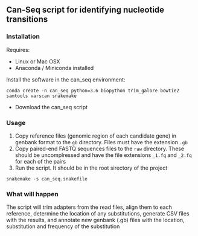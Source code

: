 ## Can-Seq script for identifying nucleotide transitions

### Installation

Requires:
- Linux or Mac OSX
- Anaconda / Miniconda installed

Install the software in the can_seq environment:

```
conda create -n can_seq python=3.6 biopython trim_galore bowtie2 samtools varscan snakemake
```

- Download the can_seq script

### Usage

1. Copy reference files (genomic region of each candidate gene) in genbank format to the ```gb``` directory.  Files must have the extension ```.gb```
2. Copy paired-end FASTQ sequences files to the ```raw``` directory.  These should be uncomplressed and have the file extensions ```_1.fq``` and ```_2.fq``` for each of the pairs
3. Run the script.  It should be in the root sirectory of the project
```
snakemake -s can_seq.snakefile
```

### What will happen

The script will trim adapters from the read files, align them to each reference, determine the location of any substitutions, generate CSV files with the results, and annotate new genbank (.gb) files with the location, substitution and frequency of the substitution


